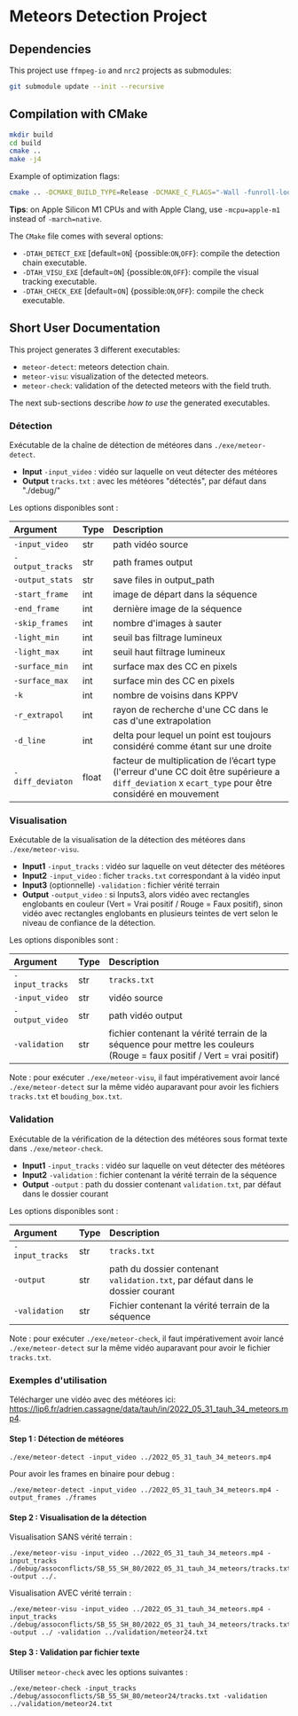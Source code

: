 # Meteors Detection Project

## Dependencies

This project use `ffmpeg-io` and `nrc2` projects as submodules:

```bash
git submodule update --init --recursive
```

## Compilation with CMake

```bash
mkdir build
cd build
cmake ..
make -j4
```

Example of optimization flags:
```bash
cmake .. -DCMAKE_BUILD_TYPE=Release -DCMAKE_C_FLAGS="-Wall -funroll-loops -fstrict-aliasing -march=native"
```

**Tips**: on Apple Silicon M1 CPUs and with Apple Clang, use `-mcpu=apple-m1` instead of `-march=native`.

The `CMake` file comes with several options:
 * `-DTAH_DETECT_EXE` [default=`ON`] {possible:`ON`,`OFF`}: compile the detection chain executable.
 * `-DTAH_VISU_EXE`   [default=`ON`] {possible:`ON`,`OFF`}: compile the visual tracking executable.
 * `-DTAH_CHECK_EXE`  [default=`ON`] {possible:`ON`,`OFF`}: compile the check executable.

## Short User Documentation

This project generates 3 different executables:
  - `meteor-detect`: meteors detection chain.
  - `meteor-visu`: visualization of the detected meteors.
  - `meteor-check`: validation of the detected meteors with the field truth.

The next sub-sections describe *how to use* the generated executables.

### Détection

Exécutable de la chaîne de détection de météores dans `./exe/meteor-detect`.

  * **Input**  `-input_video` : vidéo sur laquelle on veut détecter des météores
  * **Output** `tracks.txt`   : avec les météores "détectés", par défaut dans "./debug/"

Les options disponibles sont :

| **Argument**     | **Type** | **Description** |
| :---             | :---     | :--- |
| `-input_video`   | str      | path vidéo source |
| `-output_tracks` | str      | path frames output |
| `-output_stats`  | str      | save files in output_path |
| `-start_frame`   | int      | image de départ dans la séquence |
| `-end_frame`     | int      | dernière image de la séquence |
| `-skip_frames`   | int      | nombre d'images à sauter |
| `-light_min`     | int      | seuil bas filtrage lumineux |
| `-light_max`     | int      | seuil haut filtrage lumineux |
| `-surface_min`   | int      | surface max des CC en pixels |
| `-surface_max`   | int      | surface min des CC en pixels |
| `-k`             | int      | nombre de voisins dans KPPV |
| `-r_extrapol`    | int      | rayon de recherche d'une CC dans le cas d'une extrapolation |
| `-d_line`        | int      | delta pour lequel un point est toujours considéré comme étant sur une droite |
| `-diff_deviaton` | float    | facteur de multiplication de l’écart type (l'erreur d'une CC doit être supérieure a `diff_deviation` x `ecart_type` pour être considéré en mouvement |



### Visualisation

Exécutable de la visualisation de la détection des météores dans `./exe/meteor-visu`.

  * **Input1**               `-input_tracks` : vidéo sur laquelle on veut détecter des météores
  * **Input2**               `-input_video`  : ficher `tracks.txt` correspondant à la vidéo input
  * **Input3** (optionnelle) `-validation`   : fichier vérité terrain
  * **Output**               `-output_video` : si Inputs3, alors vidéo avec rectangles englobants en couleur (Vert = Vrai positif / Rouge = Faux positif),
                                               sinon vidéo avec rectangles englobants en plusieurs teintes de vert selon le niveau de confiance de la détection.

Les options disponibles sont :

| **Argument**    | **Type** | **Description** |
| :---            | :---     | :--- |
| `-input_tracks` | str      | `tracks.txt` |
| `-input_video`  | str      | vidéo source |
| `-output_video` | str      | path vidéo output |
| `-validation`   | str      | fichier contenant la vérité terrain de la séquence pour mettre les couleurs (Rouge = faux positif / Vert = vrai positif) |

Note : pour exécuter `./exe/meteor-visu`, il faut impérativement avoir lancé `./exe/meteor-detect` sur la même vidéo auparavant pour avoir les fichiers `tracks.txt` et `bouding_box.txt`.

### Validation

Exécutable de la vérification de la détection des météores sous format texte dans `./exe/meteor-check`.

  * **Input1**  `-input_tracks` : vidéo sur laquelle on veut détecter des météores
  * **Input2**  `-validation`   : fichier contenant la vérité terrain de la séquence
  * **Output**  `-output`       : path du dossier contenant `validation.txt`, par défaut dans le dossier courant

Les options disponibles sont :

| **Argument**    | **Type** | **Description** |
| :---            | :---     | :--- |
| `-input_tracks` | str      | `tracks.txt` |
| `-output`       | str      | path du dossier contenant `validation.txt`, par défaut dans le dossier courant |
| `-validation`   | str      | Fichier contenant la vérité terrain de la séquence |

Note : pour exécuter `./exe/meteor-check`, il faut impérativement avoir lancé `./exe/meteor-detect` sur la même vidéo auparavant pour avoir le fichier `tracks.txt`.

### Exemples d'utilisation

Télécharger une vidéo avec des météores ici: https://lip6.fr/adrien.cassagne/data/tauh/in/2022_05_31_tauh_34_meteors.mp4.

#### Step 1 : Détection de météores

```shell
./exe/meteor-detect -input_video ../2022_05_31_tauh_34_meteors.mp4
```

Pour avoir les frames en binaire pour debug : 

```shell
./exe/meteor-detect -input_video ../2022_05_31_tauh_34_meteors.mp4 -output_frames ./frames
```

#### Step 2 : Visualisation de la détection

Visualisation SANS vérité terrain :

```shell
./exe/meteor-visu -input_video ../2022_05_31_tauh_34_meteors.mp4 -input_tracks ./debug/assoconflicts/SB_55_SH_80/2022_05_31_tauh_34_meteors/tracks.txt -output ../.
```

Visualisation AVEC vérité terrain :

```shell
./exe/meteor-visu -input_video ../2022_05_31_tauh_34_meteors.mp4 -input_tracks ./debug/assoconflicts/SB_55_SH_80/2022_05_31_tauh_34_meteors/tracks.txt -output ../ -validation ../validation/meteor24.txt
```

#### Step 3 : Validation par fichier texte

Utiliser `meteor-check` avec les options suivantes :

```shell
./exe/meteor-check -input_tracks ./debug/assoconflicts/SB_55_SH_80/meteor24/tracks.txt -validation ../validation/meteor24.txt
```

